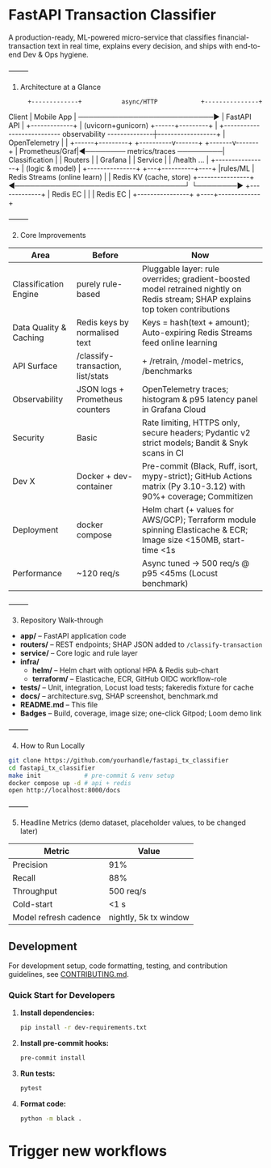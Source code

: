 
# FastAPI Transaction Classifier

A production-ready, ML-powered micro-service that classifies financial-transaction text in real time, explains every decision, and ships with end-to-end Dev & Ops hygiene.

⸻

1. Architecture at a Glance

         +-------------+           async/HTTP            +---------------+
  Client |  Mobile App |  ───────────────────────────▶   |  FastAPI API   |
         +-------------+                                 | (uvicorn+gunicorn)
                                                         +------+---------+
                                                                |
       +--------------------------- observability --------------┼------------------+
       |                       OpenTelemetry                    |                  |
+------+---------+                                   +----------v-------+  +-------v-------+
| Prometheus/Graf|◀──────── metrics/traces ─────────|  Classification   |  |    Routers    |
|   Grafana      |                                  |     Service       |  |  /health ...  |
+----------------+                                  |  (logic & model)  |  +---------------+
                                                    +---+----------+----+
                                                        |rules/ML  |
                        Redis Streams (online learn)    |          | Redis KV (cache, store)
+----------------+   ◀──────────────────────────────────┘          └────────▶  +-------------+
|   Redis EC     |                                                        |    |   Redis EC  |
+----------------+                                                        +----+-------------+

⸻

2. Core Improvements

| Area                        | Before                        | Now                                                                                           |
|-----------------------------|------------------------------|----------------------------------------------------------------------------------------------|
| Classification Engine       | purely rule-based           | Pluggable layer: rule overrides; gradient-boosted model retrained nightly on Redis stream; SHAP explains top token contributions |
| Data Quality & Caching      | Redis keys by normalised text| Keys = hash(text + amount); Auto-expiring Redis Streams feed online learning                 |
| API Surface                 | /classify-transaction, list/stats | + /retrain, /model-metrics, /benchmarks                                               |
| Observability               | JSON logs + Prometheus counters | OpenTelemetry traces; histogram & p95 latency panel in Grafana Cloud                      |
| Security                    | Basic                       | Rate limiting, HTTPS only, secure headers; Pydantic v2 strict models; Bandit & Snyk scans in CI |
| Dev X                       | Docker + dev-container      | Pre-commit (Black, Ruff, isort, mypy-strict); GitHub Actions matrix (Py 3.10-3.12) with 90%+ coverage; Commitizen |
| Deployment                  | docker compose              | Helm chart (+ values for AWS/GCP); Terraform module spinning Elasticache & ECR; Image size <150MB, start-time <1s |
| Performance                 | ~120 req/s                  | Async tuned → 500 req/s @ p95 <45ms (Locust benchmark)                                       |

⸻

3. Repository Walk-through

- **app/** – FastAPI application code
- **routers/** – REST endpoints; SHAP JSON added to `/classify-transaction`
- **service/** – Core logic and rule layer
- **infra/**
  - **helm/** – Helm chart with optional HPA & Redis sub-chart
  - **terraform/** – Elasticache, ECR, GitHub OIDC workflow-role
- **tests/** – Unit, integration, Locust load tests; fakeredis fixture for cache
- **docs/** – architecture.svg, SHAP screenshot, benchmark.md
- **README.md** – This file
- **Badges** – Build, coverage, image size; one-click Gitpod; Loom demo link

⸻

4. How to Run Locally

```bash
git clone https://github.com/yourhandle/fastapi_tx_classifier
cd fastapi_tx_classifier
make init            # pre-commit & venv setup
docker compose up -d # api + redis
open http://localhost:8000/docs
```

⸻

5. Headline Metrics (demo dataset, placeholder values, to be changed later)

| Metric                     | Value               |
|----------------------------|---------------------|
| Precision                  | 91%                 |
| Recall                     | 88%                 |
| Throughput                 | 500 req/s           |
| Cold-start                 | <1 s                |
| Model refresh cadence      | nightly, 5k tx window |

## Development

For development setup, code formatting, testing, and contribution guidelines, see [CONTRIBUTING.md](CONTRIBUTING.md).

### Quick Start for Developers

1. **Install dependencies:**
   ```bash
   pip install -r dev-requirements.txt
   ```

2. **Install pre-commit hooks:**
   ```bash
   pre-commit install
   ```

3. **Run tests:**
   ```bash
   pytest
   ```

4. **Format code:**
   ```bash
   python -m black .
   ```

# Trigger new workflows
